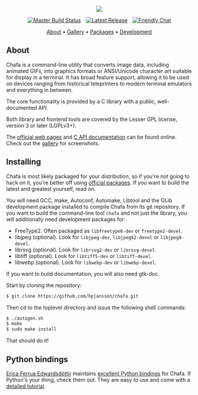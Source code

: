 <!-- This file is mostly readable as plain text, but it will look better
  -- in a Markdown reader (try Frogmouth).
  -- 
  -- Alternately, go to https://hpjansson.org/chafa/ in a web browser. -->

<p align="center"><a href="https://hpjansson.org/chafa/"><img src="https://raw.githubusercontent.com/hpjansson/chafa/master/docs/chafa-logo.gif" /></a></p>
<p align="center"><a href="https://github.com/hpjansson/chafa/actions/workflows/c-cpp.yml"><img src="https://img.shields.io/github/actions/workflow/status/hpjansson/chafa/c-cpp.yml?style=for-the-badge" alt="Master Build Status" /></a>&emsp;<a href="https://hpjansson.org/chafa/download/"><img src="https://img.shields.io/github/v/release/hpjansson/chafa?style=for-the-badge" alt="Latest Release" /></a>&emsp;<a href="https://matrix.to/#/#chafa:matrix.org"><img src="https://img.shields.io/badge/friendly_chat-%23chafa%3Amatrix.org-lightgray?style=for-the-badge&logo=matrix" alt="Friendly Chat" /></a></p>
<p align="center"><a href="https://hpjansson.org/chafa/">About</a> • <a href="https://hpjansson.org/chafa/gallery/">Gallery</a> • <a href="https://hpjansson.org/chafa/download/">Packages</a> • <a href="https://hpjansson.org/chafa/development/">Development</a></p>

## About

Chafa is a command-line utility that converts image data, including
animated GIFs, into graphics formats or ANSI/Unicode character art suitable
for display in a terminal. It has broad feature support, allowing it to be
used on devices ranging from historical teleprinters to modern terminal
emulators and everything in between.

The core functionality is provided by a C library with a public,
well-documented API.

Both library and frontend tools are covered by the Lesser GPL license,
version 3 or later (LGPLv3+).

The [official web pages](https://hpjansson.org/chafa/) and [C API
documentation](https://hpjansson.org/chafa/ref/) can be found online. Check
out the [gallery](https://hpjansson.org/chafa/gallery/) for screenshots.

## Installing

Chafa is most likely packaged for your distribution, so if you're not
going to hack on it, you're better off using
[official packages](https://hpjansson.org/chafa/download/). If you want to
build the latest and greatest yourself, read on.

You will need GCC, make, Autoconf, Automake, Libtool and the GLib
development package installed to compile Chafa from its git repository. If
you want to build the command-line tool `chafa` and not just the library,
you will additionally need development packages for:

* FreeType2. Often packaged as `libfreetype6-dev` or `freetype2-devel`.
* libjpeg (optional). Look for `libjpeg-dev`, `libjpeg62-devel` or `libjpeg8-devel`.
* librsvg (optional). Look for `librsvg2-dev` or `librsvg-devel`.
* libtiff (optional). Look for `libtiff5-dev` or `libtiff-devel`.
* libwebp (optional). Look for `libwebp-dev` or `libwebp-devel`.

If you want to build documentation, you will also need gtk-doc.

Start by cloning the repository:

```sh
$ git clone https://github.com/hpjansson/chafa.git
```

Then cd to the toplevel directory and issue the following shell commands:

```sh
$ ./autogen.sh
$ make
$ sudo make install
```

That should do it!

## Python bindings

[Erica Ferrua Edwardsdóttir](https://mage.black/) maintains
[excellent Python bindings](https://chafapy.mage.black/) for Chafa. If
Python's your thing, check them out. They are easy to use and come with a
[detailed tutorial](https://chafapy.mage.black/usage/tutorial.html).
